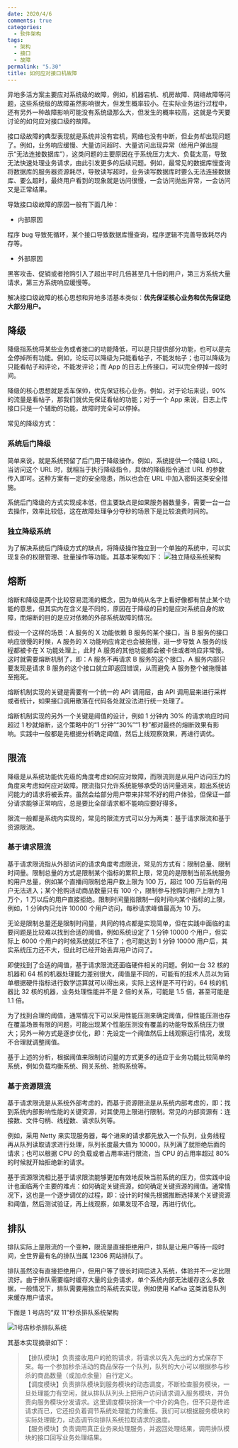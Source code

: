 ```yaml
---
date: 2020/4/6
comments: true
categories:
  - 软件架构
tags:
  - 架构
  - 接口
  - 故障
permalink: "5.30"
title: 如何应对接口机故障
---
```

异地多活方案主要应对系统级的故障，例如，机器宕机、机房故障、网络故障等问题，这些系统级的故障虽然影响很大，但发生概率较小。在实际业务运行过程中，还有另外一种故障影响可能没有系统级那么大，但发生的概率较高，这就是今天要讨论的如何应对接口级的故障。

接口级故障的典型表现就是系统并没有宕机，网络也没有中断，但业务却出现问题了。例如，业务响应缓慢、大量访问超时、大量访问出现异常（给用户弹出提示“无法连接数据库”），这类问题的主要原因在于系统压力太大、负载太高，导致无法快速处理业务请求，由此引发更多的后续问题。例如，最常见的数据库慢查询将数据库的服务器资源耗尽，导致读写超时，业务读写数据库时要么无法连接数据库、要么超时，最终用户看到的现象就是访问很慢，一会访问抛出异常，一会访问又是正常结果。

导致接口级故障的原因一般有下面几种：

* 内部原因

程序 bug 导致死循环，某个接口导致数据库慢查询，程序逻辑不完善导致耗尽内存等。

* 外部原因

黑客攻击、促销或者抢购引入了超出平时几倍甚至几十倍的用户，第三方系统大量请求，第三方系统响应缓慢等。

解决接口级故障的核心思想和异地多活基本类似：**优先保证核心业务和优先保证绝大部分用户。**

## 降级

降级指系统将某些业务或者接口的功能降低，可以是只提供部分功能，也可以是完全停掉所有功能。例如，论坛可以降级为只能看帖子，不能发帖子；也可以降级为只能看帖子和评论，不能发评论；而 App 的日志上传接口，可以完全停掉一段时间。

降级的核心思想就是丢车保帅，优先保证核心业务。例如，对于论坛来说，90% 的流量是看帖子，那我们就优先保证看帖的功能；对于一个 App 来说，日志上传接口只是一个辅助的功能，故障时完全可以停掉。

常见的降级方式：

### 系统后门降级

简单来说，就是系统预留了后门用于降级操作。例如，系统提供一个降级 URL，当访问这个 URL 时，就相当于执行降级指令，具体的降级指令通过 URL 的参数传入即可。这种方案有一定的安全隐患，所以也会在 URL 中加入密码这类安全措施。

系统后门降级的方式实现成本低，但主要缺点是如果服务器数量多，需要一台一台去操作，效率比较低，这在故障处理争分夺秒的场景下是比较浪费时间的。

### 独立降级系统

为了解决系统后门降级方式的缺点，将降级操作独立到一个单独的系统中，可以实现复杂的权限管理、批量操作等功能。其基本架构如下：
![独立降级系统架构](https://pic.downk.cc/item/5e837b2b504f4bcb04728333.jpg)

## 熔断

熔断和降级是两个比较容易混淆的概念，因为单纯从名字上看好像都有禁止某个功能的意思，但其实内在含义是不同的，原因在于降级的目的是应对系统自身的故障，而熔断的目的是应对依赖的外部系统故障的情况。

假设一个这样的场景：A 服务的 X 功能依赖 B 服务的某个接口，当 B 服务的接口响应很慢的时候，A 服务的 X 功能响应肯定也会被拖慢，进一步导致 A 服务的线程都被卡在 X 功能处理上，此时 A 服务的其他功能都会被卡住或者响应非常慢。这时就需要熔断机制了，即：A 服务不再请求 B 服务的这个接口，A 服务内部只要发现是请求 B 服务的这个接口就立即返回错误，从而避免 A 服务整个被拖慢甚至拖死。

熔断机制实现的关键是需要有一个统一的 API 调用层，由 API 调用层来进行采样或者统计，如果接口调用散落在代码各处就没法进行统一处理了。

熔断机制实现的另外一个关键是阈值的设计，例如 1 分钟内 30% 的请求响应时间超过 1 秒就熔断，这个策略中的“1 分钟”“30%”“1 秒”都对最终的熔断效果有影响。实践中一般都是先根据分析确定阈值，然后上线观察效果，再进行调优。

## 限流

降级是从系统功能优先级的角度考虑如何应对故障，而限流则是从用户访问压力的角度来考虑如何应对故障。限流指只允许系统能够承受的访问量进来，超出系统访问能力的请求将被丢弃。虽然会给部分用户带来非常不好的用户体验，但保证一部分请求能够正常响应，总是要比全部请求都不能响应要好得多。

限流一般都是系统内实现的，常见的限流方式可以分为两类：基于请求限流和基于资源限流。

### 基于请求限流

基于请求限流指从外部访问的请求角度考虑限流，常见的方式有：限制总量、限制时间量。限制总量的方式是限制某个指标的累积上限，常见的是限制当前系统服务的用户总量，例如某个直播间限制总用户数上限为 100 万，超过 100 万后新的用户无法进入；某个抢购活动商品数量只有 100 个，限制参与抢购的用户上限为 1 万个，1 万以后的用户直接拒绝。限制时间量指限制一段时间内某个指标的上限，例如，1 分钟内只允许 10000 个用户访问，每秒请求峰值最高为 10 万。

无论是限制总量还是限制时间量，共同的特点都是实现简单，但在实践中面临的主要问题是比较难以找到合适的阈值，例如系统设定了 1 分钟 10000 个用户，但实际上 6000 个用户的时候系统就扛不住了；也可能达到 1 分钟 10000 用户后，其实系统压力还不大，但此时已经开始丢弃用户访问了。

即使找到了合适的阈值，基于请求限流还面临硬件相关的问题。例如一台 32 核的机器和 64 核的机器处理能力差别很大，阈值是不同的，可能有的技术人员以为简单根据硬件指标进行数学运算就可以得出来，实际上这样是不可行的，64 核的机器比 32 核的机器，业务处理性能并不是 2 倍的关系，可能是 1.5 倍，甚至可能是 1.1 倍。

为了找到合理的阈值，通常情况下可以采用性能压测来确定阈值，但性能压测也存在覆盖场景有限的问题，可能出现某个性能压测没有覆盖的功能导致系统压力很大；另外一种方式是逐步优化，即：先设定一个阈值然后上线观察运行情况，发现不合理就调整阈值。

基于上述的分析，根据阈值来限制访问量的方式更多的适应于业务功能比较简单的系统，例如负载均衡系统、网关系统、抢购系统等。

### 基于资源限流

基于请求限流是从系统外部考虑的，而基于资源限流是从系统内部考虑的，即：找到系统内部影响性能的关键资源，对其使用上限进行限制。常见的内部资源有：连接数、文件句柄、线程数、请求队列等。

例如，采用 Netty 来实现服务器，每个进来的请求都先放入一个队列，业务线程再从队列读取请求进行处理，队列长度最大值为 10000，队列满了就拒绝后面的请求；也可以根据 CPU 的负载或者占用率进行限流，当 CPU 的占用率超过 80% 的时候就开始拒绝新的请求。

基于资源限流相比基于请求限流能够更加有效地反映当前系统的压力，但实践中设计也面临两个主要的难点：如何确定关键资源，如何确定关键资源的阈值。通常情况下，这也是一个逐步调优的过程，即：设计的时候先根据推断选择某个关键资源和阈值，然后测试验证，再上线观察，如果发现不合理，再进行优化。

## 排队

排队实际上是限流的一个变种，限流是直接拒绝用户，排队是让用户等待一段时间，全世界最有名的排队当属 12306 网站排队了。

排队虽然没有直接拒绝用户，但用户等了很长时间后进入系统，体验并不一定比限流好。由于排队需要临时缓存大量的业务请求，单个系统内部无法缓存这么多数据，一般情况下，排队需要用独立的系统去实现，例如使用 Kafka 这类消息队列来缓存用户请求。

下面是 1 号店的“双 11”秒杀排队系统架构

![1号店秒杀排队系统](https://pic.downk.cc/item/5e837d66504f4bcb047465dc.jpg)

其基本实现摘录如下：

>【排队模块】负责接收用户的抢购请求，将请求以先入先出的方式保存下来。每一个参加秒杀活动的商品保存一个队列，队列的大小可以根据参与秒杀的商品数量（或加点余量）自行定义。  
【调度模块】负责排队模块到服务模块的动态调度，不断检查服务模块，一旦处理能力有空闲，就从排队队列头上把用户访问请求调入服务模块，并负责向服务模块分发请求。这里调度模块扮演一个中介的角色，但不只是传递请求而已，它还担负着调节系统处理能力的重任。我们可以根据服务模块的实际处理能力，动态调节向排队系统拉取请求的速度。  
【服务模块】负责调用真正业务来处理服务，并返回处理结果，调用排队模块的接口回写业务处理结果。
